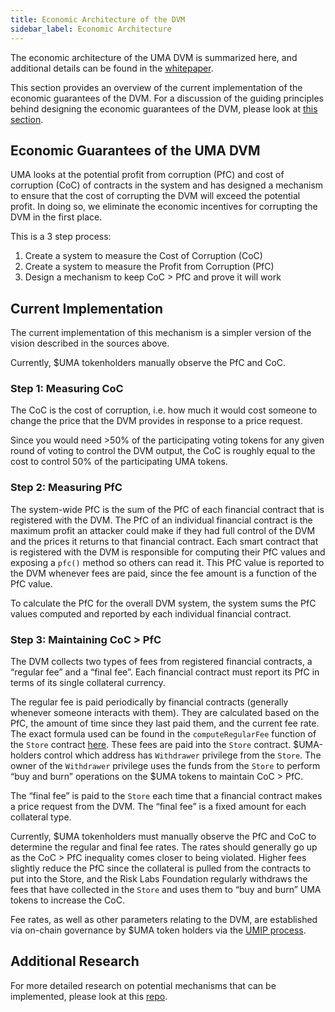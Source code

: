 ```yaml
---
title: Economic Architecture of the DVM
sidebar_label: Economic Architecture
---
```


The economic architecture of the UMA DVM is summarized here, and additional details can be found in the [whitepaper](https://github.com/UMAprotocol/whitepaper/blob/master/UMA-DVM-oracle-whitepaper.pdf).

This section provides an overview of the current implementation of the economic guarantees of the DVM. For a discussion of the guiding principles behind designing the economic guarantees of the DVM, please look at [this section](getting-started/oracle.md).

## Economic Guarantees of the UMA DVM

UMA looks at the potential profit from corruption (PfC) and cost of corruption (CoC) of contracts in the system and has designed a mechanism to ensure that the cost of corrupting the DVM will exceed the potential profit.
In doing so, we eliminate the economic incentives for corrupting the DVM in the first place.

This is a 3 step process:

1. Create a system to measure the Cost of Corruption (CoC)
2. Create a system to measure the Profit from Corruption (PfC)
3. Design a mechanism to keep CoC > PfC and prove it will work

## Current Implementation

The current implementation of this mechanism is a simpler version of the vision described in the sources above.

Currently, \$UMA tokenholders manually observe the PfC and CoC.

### Step 1: Measuring CoC

The CoC is the cost of corruption, i.e. how much it would cost someone to change the price that the DVM provides in response to a price request.

Since you would need >50% of the participating voting tokens for any given round of voting to control the DVM output, the CoC is roughly equal to the cost to control 50% of the participating UMA tokens.

### Step 2: Measuring PfC

The system-wide PfC is the sum of the PfC of each financial contract that is registered with the DVM.
The PfC of an individual financial contract is the maximum profit an attacker could make if they had full control of the DVM and the prices it returns to that financial contract.
Each smart contract that is registered with the DVM is responsible for computing their PfC values and exposing a `pfc()` method so others can read it.
This PfC value is reported to the DVM whenever fees are paid, since the fee amount is a function of the PfC value.

To calculate the PfC for the overall DVM system, the system sums the PfC values computed and reported by each individual financial contract.

### Step 3: Maintaining CoC > PfC

The DVM collects two types of fees from registered financial contracts, a “regular fee” and a “final fee”.
Each financial contract must report its PfC in terms of its single collateral currency.

The regular fee is paid periodically by financial contracts (generally whenever someone interacts with them).
They are calculated based on the PfC, the amount of time since they last paid them, and the current fee rate. The exact formula used can be found in the `computeRegularFee` function of the `Store` contract [here](https://docs.umaproject.org/oracle/dvm-interface#computeregularfee).
These fees are paid into the `Store` contract.
$UMA-holders control which address has `Withdrawer` privilege from the `Store`. 
The owner of the `Withdrawer` privilege uses the funds from the `Store` to perform “buy and burn” operations on the $UMA tokens to maintain CoC > PfC.

The “final fee” is paid to the `Store` each time that a financial contract makes a price request from the DVM.
The “final fee” is a fixed amount for each collateral type.

Currently, \$UMA tokenholders must manually observe the PfC and CoC to determine the regular and final fee rates.
The rates should generally go up as the CoC > PfC inequality comes closer to being violated.
Higher fees slightly reduce the PfC since the collateral is pulled from the contracts to put into the Store, and the Risk Labs Foundation regularly withdraws the fees that have collected in the `Store` and uses them to “buy and burn” UMA tokens to increase the CoC.

Fee rates, as well as other parameters relating to the DVM, are established via on-chain governance by \$UMA token holders via the [UMIP process](uma-tokenholders/umips.md).

## Additional Research

For more detailed research on potential mechanisms that can be implemented, please look at this [repo](https://github.com/UMAprotocol/research).
